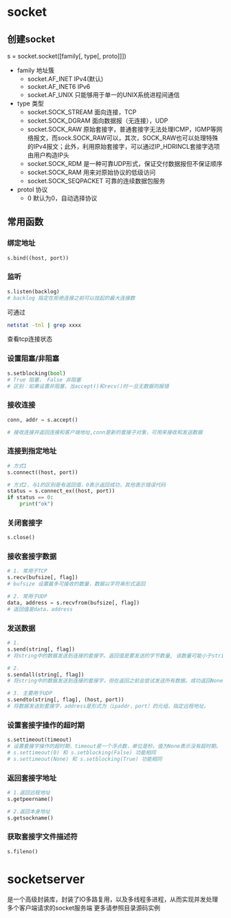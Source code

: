 # socket

## 创建socket
s = socket.socket([family[, type[, proto]]])

- family 地址簇
    - socket.AF_INET   IPv4(默认)
    - socket.AF_INET6  IPv6
    - socket.AF_UNIX   只能够用于单一的UNIX系统进程间通信
- type 类型
    - socket.SOCK_STREAM    面向连接，TCP
    - socket.SOCK_DGRAM     面向数据报（无连接），UDP
    - socket.SOCK_RAW       原始套接字，普通套接字无法处理ICMP，IGMP等网络报文，而sock.SOCK_RAW可以，其次，SOCK_RAW也可以处理特殊的IPv4报文；此外，利用原始套接字，可以通过IP_HDRINCL套接字选项由用户构造IP头
    - socket.SOCK_RDM       是一种可靠UDP形式，保证交付数据报但不保证顺序
    - socket.SOCK_RAM       用来对原始协议的低级访问
    - socket.SOCK_SEQPACKET 可靠的连续数据包服务
- protol 协议
    - 0 默认为0，自动选择协议

## 常用函数

### 绑定地址
```python
s.bind((host, port))
```
### 监听
```python
s.listen(backlog)
# backlog 指定在拒绝连接之前可以挂起的最大连接数 
```
可通过
```bash
netstat -tnl | grep xxxx
```
查看tcp连接状态

### 设置阻塞/非阻塞
```python
s.setblocking(bool)
# True 阻塞， False 非阻塞
# 区别：如果设置非阻塞，当accept()和recv()时一旦无数据则报错
```

### 接收连接
```python
conn, addr = s.accept()

# 接收连接并返回连接和客户端地址,conn是新的套接子对象，可用来接收和发送数据
```
### 连接到指定地址

```python
# 方式1
s.connect((host, port))

# 方式2，与1的区别是有返回值，0表示返回成功，其他表示错误代码
status = s.connect_ex((host, port))
if status == 0:
    print("ok")
```

### 关闭套接字
```python
s.close()
```

### 接收套接字数据
```python
# 1. 常用于TCP
s.recv(bufsize[, flag])
# bufsize 设置最多可接收的数量，数据以字符串形式返回

# 2. 常用于UDP
data, address = s.recvfrom(bufsize[, flag])
# 返回值是data，address
```

### 发送数据
```python
# 1.
s.send(string[, flag])
# 将string中的数据发送到连接的套接字。返回值是要发送的字节数量, 该数量可能小于string的字节大小。即：可能未将指定内容全部发送。

# 2.
s.sendall(string[, flag])
# 将string中的数据发送到连接的套接字，但在返回之前会尝试发送所有数据。成功返回None，失败则抛出异常。内部通过递归调用send，将所有内容发送出去。

# 3. 主要用于UDP
s.sendto(string[, flag], (host, port))
# 将数据发送到套接字，address是形式为（ipaddr，port）的元组，指定远程地址。
```

### 设置套接字操作的超时期
```python
s.settimeout(timeout)
# 设置套接字操作的超时期，timeout是一个浮点数，单位是秒。值为None表示没有超时期。
# s.settimeout(0) 和 s.setblocking(False) 功能相同
# s.settimeout(None) 和 s.setblocking(True) 功能相同
```

### 返回套接字地址
```python
# 1.返回远程地址
s.getpeername()

# 2.返回本身地址
s.getsockname()
```

### 获取套接字文件描述符
```python
s.fileno()
```

# socketserver
是一个高级封装库，封装了IO多路复用，以及多线程多进程，从而实现并发处理多个客户端请求的socket服务端
更多请参照目录源码实例


